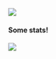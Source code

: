 <img src="https://komarev.com/ghpvc/?username=faall1n"/>

#### Some stats!
<a src="https://discord.com/users/363385860432986113"><img src="https://lanyard-profile-readme.vercel.app/api/363385860432986113"/></a></td> 

